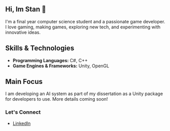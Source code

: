 ## Hi, Im Stan 👋

I'm a final year computer science student and a passionate game developer. I love gaming, making games, exploring new tech, and experimenting with innovative ideas.

## Skills & Technologies

- **Programming Languages:** C#, C++
- **Game Engines & Frameworks:** Unity, OpenGL

## Main Focus

I am developing an AI system as part of my dissertation as a Unity package for developers to use. More details coming soon!


### Let's Connect
- [LinkedIn](https://www.linkedin.com/in/stanley-bromley-france/) 
